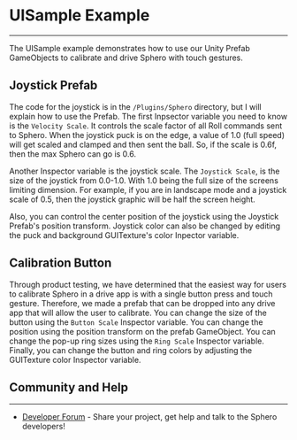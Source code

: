 # UISample Example

---
The UISample example demonstrates how to use our Unity Prefab GameObjects to calibrate and drive Sphero with touch gestures.

## Joystick Prefab

The code for the joystick is in the `/Plugins/Sphero` directory, but I will explain how to use the Prefab.  The first Inpsector variable you need to know is the `Velocity Scale`.  It controls the scale factor of all Roll commands sent to Sphero.  When the joystick puck is on the edge, a value of 1.0 (full speed) will get scaled and clamped and then sent the ball.  So, if the scale is 0.6f, then the max Sphero can go is 0.6.  

Another Inspector variable is the joystick scale.  The `Joystick Scale`, is the size of the joystick from 0.0-1.0. With 1.0 being the full size of the screens limiting dimension.  For example, if you are in landscape mode and a joystick scale of 0.5, then the joystick graphic will be half the screen height.  

Also, you can control the center position of the joystick using the Joystick Prefab's position transform. Joystick color can also be changed by editing the puck and background GUITexture's color Inpector variable.

## Calibration Button

Through product testing, we have determined that the easiest way for users to calibrate Sphero in a drive app is with a single button press and touch gesture.  Therefore, we made a prefab that can be dropped into any drive app that will allow the user to calibrate. You can change the size of the button using the `Button Scale` Inspector variable.  You can change the position using the position transform on the prefab GameObject.  You can change the pop-up ring sizes using the `Ring Scale` Inspector variable.  Finally, you can change the button and ring colors by adjusting the GUITexture color Inspector variable.


## Community and Help

---

* [Developer Forum](http://forum.gosphero.com/) - Share your project, get help and talk to the Sphero developers!